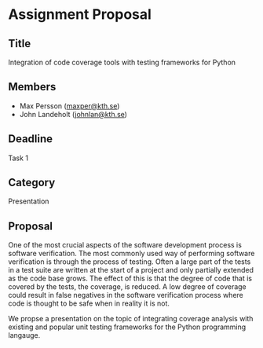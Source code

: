 # Assignment Proposal

## Title

Integration of code coverage tools with testing frameworks for Python

## Members

- Max Persson (maxper@kth.se)
- John Landeholt (johnlan@kth.se)

## Deadline

Task 1

## Category

Presentation

## Proposal

One of the most crucial aspects of the software development process is software verification. The most commonly used way of performing software verification is through the process of testing. Often a large part of the tests in a test suite are written at the start of a project and only partially extended as the code base grows. The effect of this is that the degree of code that is covered by the tests, the coverage, is reduced. A low degree of coverage could result in false negatives in the software verification process where code is thought to be safe when in reality it is not. 

We propse a presentation on the topic of integrating coverage analysis with existing and popular unit testing frameworks for the Python programming langauge. 